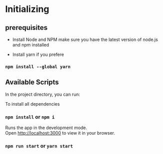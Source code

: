 # Initializing

## prerequisites

- Install Node and NPM
  make sure you have the latest version of node.js and npm installed

- Install yarn if you prefere

### `npm install --global yarn`

## Available Scripts

In the project directory, you can run:

To install all dependencies
### `npm install` or `npm i`

Runs the app in the development mode.\
Open [http://localhost:3000](http://localhost:3000) to view it in your browser.

### `npm run start` or `yarn start`
